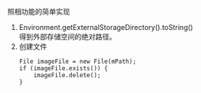照相功能的简单实现  

1. Environment.getExternalStorageDirectory().toString()  
   得到外部存储空间的绝对路径。  
2. 创建文件  
   ```
   File imageFile = new File(mPath);
   if (imageFile.exists()) {
       imageFile.delete();
   }
   ```
